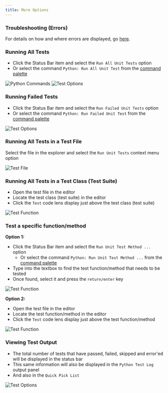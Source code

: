 ```yaml
---
title: More Options
---
```


### Troubleshooting (Errors)
For details on how and where errors are displayed, go [here](https://github.com/DonJayamanne/pythonVSCode/wiki/UnitTests#errors). 

### Running All Tests
- Click the Status Bar item and select the ```Run All Unit Tests``` option
- Or select the command ```Python: Run All Unit Test``` from the [command palette](https://code.visualstudio.com/docs/editor/codebasics#_command-palette)  

![Python Commands](https://github.com/DonJayamanne/pythonVSCode/blob/master/images/commands.png?raw=true)
![Test Options](https://github.com/DonJayamanne/pythonVSCode/blob/master/images/tests/options.png?raw=true)

### Running Failed Tests
- Click the Status Bar item and select the ```Run Failed Unit Tests``` option
- Or select the command ```Python: Run Failed Unit Test``` from the [command palette](https://code.visualstudio.com/docs/editor/codebasics#_command-palette)  

![Test Options](https://github.com/DonJayamanne/pythonVSCode/blob/master/images/tests/runFailed.png?raw=true)

### Running All Tests in a Test File
Select the file in the explorer and select the ```Run Unit Tests``` context menu option  

![Test File](https://github.com/DonJayamanne/pythonVSCode/blob/master/images/tests/runTestsInFile.png?raw=true)

### Running All Tests in a Test Class (Test Suite)
- Open the test file in the editor 
- Locate the test class (test suite) in the editor 
- Click the ```Test``` code lens display just above the test class (test suite)  

![Test Function](https://github.com/DonJayamanne/pythonVSCode/blob/master/images/tests/classCodeLens.png?raw=true)

### Test a specific function/method
**Option 1:**    
- Click the Status Bar item and select the ```Run Unit Test Method ...``` option
   + Or select the command ```Python: Run Unit Test Method ...``` from the [command palette](https://code.visualstudio.com/docs/editor/codebasics#_command-palette)  
- Type into the textbox to find the test function/method that needs to be tested  
- Once found, select it and press the ```return/enter``` key  

![Test Function](https://github.com/DonJayamanne/pythonVSCode/blob/master/images/tests/searchFunction.png?raw=true)

**Option 2:**    
- Open the test file in the editor 
- Locate the test function/method in the editor 
- Click the ```Test``` code lens display just above the test function/method

![Test Function](https://github.com/DonJayamanne/pythonVSCode/blob/master/images/tests/functionCodeLens.png?raw=true)

### Viewing Test Output
- The total number of tests that have passed, failed, skipped and error'ed will be displayed in the status bar  
- This same information will also be displayed in the ```Python Test Log``` output panel  
- And also in the ```Quick Pick List```

![Test Options](https://github.com/DonJayamanne/pythonVSCode/blob/master/images/tests/results.png?raw=true)
